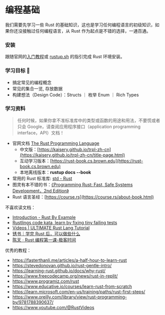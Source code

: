 # 编程基础

我们需要先学习一些 Rust 的基础知识，这也是学习任何编程语言的初级知识，如果你还没接触过任何编程语言，从 Rust 作为起点是不错的选择，一通百通。

### 安装

跟随官网的[入门教程](https://www.rust-lang.org/zh-CN/learn/get-started)或 [rustup.sh](https://rustup.rs/) 的指引完成 Rust 环境安装。

### 学习目标 🎯

- 搞定常见的编程概念
- 常见的集合一览, 存放数据
- 构建想法（Design Code）：Structs ｜ 枚举 Enum ｜ Rich Types 

### 学习资料

> 任何时候，如果你拿不准标准库中的类型或函数的用途和用法，不要慌或者只会 Google，请查阅应用程序接口（application programming interface，API）文档！

- 官网文档 [The Rust Programming Language](https://doc.rust-lang.org/stable/book/title-page.html)
    - 中文版：[https://kaisery.github.io/trpl-zh-cn](https://kaisery.github.io/trpl-zh-cn/title-page.html)
    - 互动学习版本：[https://rust-book.cs.brown.edu](https://rust-book.cs.brown.edu)
    - 本地离线版本：**rustup docs --book**
- 常用的 Rust 标准库: [std - Rust](https://doc.rust-lang.org/std/) 
- 图灵有本不错的书：[《Programming Rust: Fast, Safe Systems Development，2nd Edition》](https://www.oreilly.com/library/view/programming-rust-2nd/9781492052586/)
- Rust 语言圣经：[https://course.rs](https://course.rs/about-book.html)

不喜欢读文档：

- [Introduction - Rust By Example](https://doc.rust-lang.org/rust-by-example/)
- [Rustlings code kata, learn by fixing tiny failing tests](https://github.com/rust-lang/rustlings)
- [Videos | ULTIMATE Rust Lang Tutorial](https://www.youtube.com/watch?v=784JWR4oxOI)
- [锈书｜学完 Rust 后，可以做些什么](https://rusty.course.rs/)
- [陈天 · Rust 编程第一课-极客时间](https://time.geekbang.org/column/intro/100085301)

优秀的教程：

- https://fasterthanli.me/articles/a-half-hour-to-learn-rust
- https://stevedonovan.github.io/rust-gentle-intro/
- https://learning-rust.github.io/docs/why-rust/
- https://www.freecodecamp.org/news/rust-in-replit/
- https://www.programiz.com/rust
- https://www.educative.io/courses/learn-rust-from-scratch
- https://learn.microsoft.com/en-us/training/paths/rust-first-steps/
- https://www.oreilly.com/library/view/rust-programming-by/9781788390637/
- https://www.youtube.com/@RustVideos

